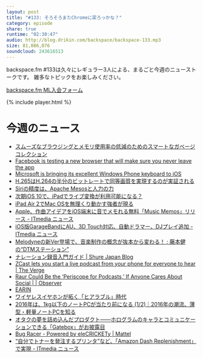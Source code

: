 ```yaml
---
layout: post
title: "#133: そろそろまたChromeに戻ろっかな？"
category: episode
share: true
runtime: "02:30:47"
audio: http://blog.drikin.com/backspace/backspace-133.mp3
size: 81,086,076
soundcloud: 243616513
---
```

backspace.fm #133は久々にレギュラー3人による、まるごと今週のニューストークです。
雑多なトピックをお楽しみください。


[backspace.fm ML入会フォーム](http://backspace.us11.list-manage.com/subscribe?u=09c933bd3997c1d16dbed156a&id=84b6529b91)

{% include player.html %}

# 今週のニュース
- [スムーズなブラウジングとメモリ使用率の低減のためのスマートなガベージ コレクション](  http://googledevjp.blogspot.com/2016/01/blog-post_86.html)
- [Facebook is testing a new browser that will make sure you never leave the app](  http://thenextweb.com/facebook/2016/01/16/facebook-is-testing-a-new-browser-that-will-make-sure-you-never-leave-the-app/)
- [Microsoft is bringing its excellent Windows Phone keyboard to iOS](  http://www.theverge.com/2016/1/16/10778738/microsoft-windows-phone-word-flow-keyboard-iphone-ios)
- [H.265はH.264の半分のビットレートで同等画質を実現するのが実証される](  http://gigazine.net/news/20160117-h265-quality-testing/)
- [Siriの精度は、Apache Mesosと人力の力](  http://www.macotakara.jp/blog/category-54/entry-29030.html)
- [次期iOS 10で、iPadでライブ変換が利用可能になる？](  http://www.macotakara.jp/blog/rumor/entry-29029.html)
- [iPad Air 2でMac OSを無理くり動かす強者が現る](  http://www.gizmodo.jp/2016/01/macipad_ipad_air_2mac_os.html)
- [Apple、作曲アイデアをiOS端末に音でメモれる無料「Music Memos」リリース - ITmedia ニュース](http://www.itmedia.co.jp/news/articles/1601/21/news054.html)
- [iOS版GarageBandにAU、3D Touch対応、自動ドラマー、DJプレイ追加 - ITmedia ニュース](http://www.itmedia.co.jp/news/articles/1601/21/news068.html)
- [Melodyneの新Ver登場で、音楽制作の概念が抜本から変わる！ : 藤本健の“DTMステーション”](http://www.dtmstation.com/archives/51969286.html)
- [ナレーション録音入門ガイド | Shure Japan Blog](http://www.shureblog.jp/shure-notes/%E3%83%8A%E3%83%AC%E3%83%BC%E3%82%B7%E3%83%A7%E3%83%B3%E3%83%BB%E3%83%AC%E3%82%B3%E3%83%BC%E3%83%87%E3%82%A3%E3%83%B3%E3%82%B0%E5%85%A5%E9%96%80%E3%82%AC%E3%82%A4%E3%83%89/)
- [ZCast lets you start a live podcast from your phone for everyone to hear | The Verge](http://www.theverge.com/2016/1/21/10801098/zcast-live-podcast-ios-app-audio-streaming)
- [Raur Could Be the ‘Periscope for Podcasts,’ If Anyone Cares About Social | | Observer](http://observer.com/2015/05/raur-kevin-kliman-podcasting-app-itunes-killer/)
- [EARIN](http://blog.drikin.com/2016/01/20/earin.html)
- [ワイヤレスイヤホンが拓く「ヒアラブル」時代](  http://m.jp.wsj.com/articles/SB11777697228475194531304581479333674215912)
- [2016年は、1kg以下のノートPCが当たり前になる (1/2)｜2016年の潮流、薄型・軽量ノートPCを知る](  http://ascii.jp/elem/000/001/104/1104837/)
- [オタクの夢を詰め込んだプロダクト——ホログラムのキャラとコミュニケーションできる「Gatebox」がお披露目](  http://jp.techcrunch.com/2016/01/18/gatebox/)
- [Bug Racer - Powered by eleCRICKETy | Mattel](http://www.bugracercar.com/)
- [“自分でトナーを発注するプリンタ”など、「Amazon Dash Replenishment」で実現 - ITmedia ニュース](http://www.itmedia.co.jp/news/articles/1601/20/news111.html)

